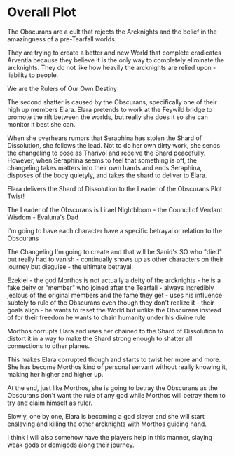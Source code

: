 # Overall Plot


The Obscurans are a cult that rejects the Arcknights and the belief in the amazingness of a pre-Tearfall worlds.

They are trying to create a better and new World that complete eradicates Arventia because they believe it is the only way to completely eliminate the arcknights. They do not like how heavily the arcknights are relied upon - liability to people. 

We are the Rulers of Our Own Destiny


The second shatter is caused by the Obscurans, specifically one of their high up members Elara. Elara pretends to work at the Feywild bridge to promote the rift between the worlds, but really she does it so she can monitor it best she can.

When she overhears rumors that Seraphina has stolen the Shard of Dissolution, she follows the lead. Not to do her own dirty work, she sends the changeling to pose as Tharivol and receive the Shard peacefully. However, when Seraphina seems to feel that something is off, the changeling takes matters into their own hands and ends Seraphina, disposes of the body quietyly, and takes the shard to deliver to Elara.

Elara delivers the Shard of Dissolution to the Leader of the Obscurans
Plot Twist! 

The Leader of the Obscurans is Lirael Nightbloom - the Council of Verdant Wisdom - Evaluna's Dad

I'm going to have each character have a specific betrayal or relation to the Obscurans

The Changeling I'm going to create and that will be Sanid's SO who "died" but really had to vanish - continually shows up as other characters on their journey but disguise - the ultimate betrayal.

Ezekiel - the god Morthos is not actually a deity of the arcknights - he is a fake deity or "member" who joined after the Tearfall - always incredibly jealous of the original members and the fame they get - uses his influence subtely to rule of the Obscurans even though they don't realize it - their goals align - he wants to reset the World but unlike the Obscurans instead of for their freedom he wants to chain humanity under his divine rule



Morthos corrupts Elara and uses her chained to the Shard of Dissolution to distort it in a way to make the Shard strong enough to shatter all connections to other planes. 

This makes Elara corrupted though and starts to twist her more and more. She has become Morthos kind of personal servant without really knowing it, making her higher and higher up.

At the end, just like Morthos, she is going to betray the Obscurans as the Obscurans don't want the rule of any god while Morthos will betray them to try and claim himself as ruler. 


Slowly, one by one, Elara is becoming a god slayer and she will start enslaving and killing the other arcknights with Morthos guiding hand. 

I think I will also somehow have the players help in this manner, slaying weak gods or demigods along their journey.





